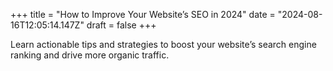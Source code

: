 +++
title = "How to Improve Your Website’s SEO in 2024"
date = "2024-08-16T12:05:14.147Z"
draft = false
+++

  Learn actionable tips and strategies to boost your website’s search engine ranking and drive more organic traffic.
        